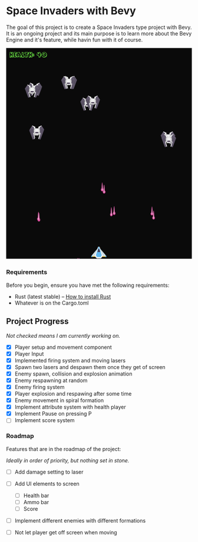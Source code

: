 Space Invaders with Bevy
===
The goal of this project is to create a Space Invaders type project with Bevy. It is an ongoing project and its main purpose is to learn more about the Bevy Engine and it's feature, while havin fun with it of course.

![Gameplay Screenshot](assets/screenshots/Screenshot_02.png)

### Requirements
Before you begin, ensure you have met the following requirements:
* Rust (latest stable) – [How to install Rust](https://www.rust-lang.org/en-US/install.html)
* Whatever is on the Cargo.toml

## Project Progress
*Not checked means I am currently working on.*
- [x] Player setup and movement component
- [x] Player Input
- [x] Implemented firing system and moving lasers
- [x] Spawn two lasers and despawn them once they get of screen
- [x] Enemy spawn, collision and explosion animation
- [x] Enemy respawning at random
- [x] Enemy firing system
- [x] Player explosion and respawing after some time
- [x] Enemy movement in spiral formation
- [x] Implement attribute system with health player
- [x] Implement Pause on pressing P
- [ ] Implement score system

### Roadmap
Features that are in the roadmap of the project:

*Ideally in order of priority, but nothing set in stone.*

- [ ] Add damage setting to laser
- [ ] Add UI elements to screen
  - [ ] Health bar
  - [ ] Ammo bar 
  - [ ] Score
- [ ] Implement different enemies with different formations
- [ ] Not let player get off screen when moving

